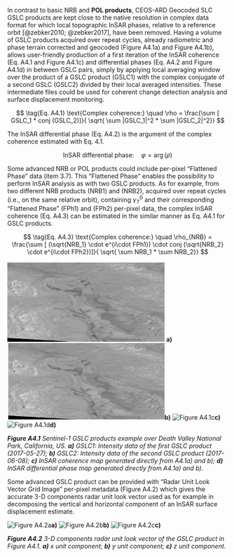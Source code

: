 In contrast to basic NRB and **POL products**, CEOS-ARD Geocoded SLC GSLC products are kept close to the native resolution in complex data format for which local topographic InSAR phases, relative to a reference orbit [@zebker2010; @zebker2017], have been removed. Having a volume of GSLC products acquired over repeat cycles, already radiometric and phase terrain corrected and geocoded (Figure A4.1a) and Figure A4.1b), allows user-friendly production of a first iteration of the InSAR coherence (Eq. A4.1 and Figure A4.1c) and differential phases (Eq. A4.2 and Figure A4.1d) in between GSLC pairs, simply by applying local averaging window over the product of a GSLC product (GSLC1) with the complex conjugate of a second GSLC (GSLC2) divided by their local averaged intensities. These intermediate files could be used for coherent change detection analysis and surface displacement monitoring.

$$ \tag{Eq. A4.1} \text{Complex coherence:} \quad \rho = \frac{\sum [ GSLC_1 * conj (GSLC_2)]}{ \sqrt{ \sum |GSLC_1|^2 * \sum |GSLC_2|^2}} $$

The InSAR differential phase (Eq. A4.2) is the argument of the complex coherence estimated with Eq. 4.1.

$$ \tag{Eq. A4.2} \text{InSAR differential phase:} \quad \varphi =\arg(\rho) $$

Some advanced NRB or POL products could include per-pixel “Flattened Phase” data (item 3.7). This “Flattened Phase” enables the possibility to perform InSAR analysis as with two GSLC products. As for example, from two different NRB products (NRB1) and (NRB2), acquired over repeat cycles (i.e., on the same relative orbit), containing $`\gamma_T^0`$ and their corresponding “Flattened Phase” (FPh1) and (FPh2) per-pixel data, the complex InSAR coherence (Eq. A4.3) can be estimated in the similar manner as Eq. A4.1 for GSLC products.

$$ \tag{Eq. A4.3} \text{Complex coherence:} \quad \rho_{NRB} = \frac{\sum [ (\sqrt{NRB_1} \cdot e^{i\cdot FPh1}) \cdot conj (\sqrt{NRB_2} \cdot e^{i\cdot FPh2})]}{ \sqrt{ \sum NRB_1 * \sum NRB_2}} $$

![Figure A4.1a](assets/sar-gslc-example/S1-GSLC1.jpeg) **a)**
![Figure A4.1b](assets/sar-gslc-example/S1-GSLC2.jpeg)**b)**
![Figure A4.1c](assets/sar-gslc-example/S1-InSAR-coherence.png)**c)**
![Figure A4.1d](assets/sar-gslc-example/S1-InSAR-differential-phase.png)**d)**

***Figure A4.1**  Sentinel-1 GSLC products example over Death Valley National Park, California, US.
**a)** GSLC1: Intensity data of the first GSLC product (2017-05-27); **b)** GSLC2: Intensity data of the second GSLC product (2017-06-08); **c)** InSAR coherence map generated directly from A4.1a) and b); **d)** InSAR differential phase map generated directly from A4.1a) and b).*

Some advanced GSLC product can be provided with “Radar Unit Look Vector Grid Image” per-pixel metadata (Figure A4.2) which gives the accurate 3-D components radar unit look vector used as for example in decomposing the vertical and horizontal component of an InSAR surface displacement estimate.

![Figure A4.2a](assets/sar-gslc-example/S1-GSLC-x-component.png)**a)**
![Figure A4.2b](assets/sar-gslc-example/S1-GSLC-y-component.png)**b)**
![Figure A4.2c](assets/sar-gslc-example/S1-GSLC-z-component.png)**c)**

***Figure A4.2**  3-D components radar unit look vector of the GSLC product in Figure A4.1.  **a)** x unit component; **b)** y unit component; **c)** z unit component*.

